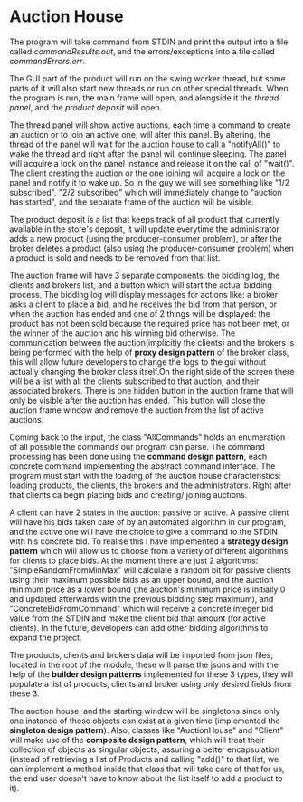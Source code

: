 # Auction House

The program will take command from STDIN and print the output into a file called _commandResults.out_, and
the errors/exceptions into a file called _commandErrors.err_.

The GUI part of the product will run on the swing worker thread, but some parts of it will also start new
threads or run on other special threads. When the program is run, the main frame will open, and alongside it
the _thread panel_, and the _product deposit_ will open.

The thread panel will show active auctions, each time a command to create an auction or to join an active one,
will alter this panel. By altering, the thread of the panel will wait for the auction house to call a "notifyAll()"
to wake the thread and right after the panel will continue sleeping. The panel will acquire a lock on the panel
instance and release it on the call of "wait()". The client creating the auction or the one joining will acquire a
lock on the panel and notify it to wake up. So in the guy we will see something like "1/2 subscribed", "2/2 subscribed"
which will immediately change to "auction has started", and the separate frame of the auction will be visible.

The product deposit is a list that keeps track of all product that currently available in the store's deposit,
it will update everytime the administrator adds a new product (using the producer-consumer problem), or after the
broker deletes a product (also using the producer-consumer problem) when a product is sold and needs to be removed from
that list.

The auction frame will have 3 separate components: the bidding log, the clients and brokers list, and a button
which will start the actual bidding process. The bidding log will display messages for actions like: a broker asks
a client to place a bid, and he receives the bid from that person, or when the auction has ended and one of 2 things
will be displayed: the product has not been sold because the required price has not been met, or the winner of
the auction and his winning bid otherwise. The communication between the auction(implicitly the clients) and the
brokers is being performed with the help of **proxy design pattern** of the broker class, this will allow future
developers to change the logs to the gui without actually changing the broker class itself.On the right side of the
screen there will be a list with all the clients subscribed to that auction, and their associated brokers.
There is one hidden button in the auction frame that will only be visible after the auction has ended. This button
will close the auction frame window and remove the auction from the list of active auctions.

Coming back to the input, the class "AllCommands" holds an enumeration of all possible the commands our program can
parse. The command processing has been done using the **command design pattern**, each concrete command implementing
the abstract command interface. The program must start with the loading of the auction house characteristics:
loading products, the clients, the brokers and the administrators. Right after that clients ca begin placing bids and
creating/ joining auctions.

A client can have 2 states in the auction: passive or active. A passive client will have his bids taken care of by
an automated algorithm in our program, and the active one will have the choice to give a command to the STDIN with
his concrete bid. To realise this I have implemented a **strategy design pattern** which will allow us to choose from
a variety of different algorithms for clients to place bids. At the moment there are just 2 algorithms:
"SimpleRandomFromMinMax" will calculate a random bit for passive clients using their maximum possible bids as an
upper bound, and the auction minimum price as a lower bound (the auction's minimum price is initially 0 and updated
afterwards with the previous bidding step maximum), and "ConcreteBidFromCommand" which will receive a concrete integer
bid value from the STDIN and make the client bid that amount (for active clients). In the future, developers can add
other bidding algorithms to expand the project.

The products, clients and brokers data will be imported from json files, located in the root of the module, these
will parse the jsons and with the help of the **builder design patterns** implemented for these 3 types, they will
populate a list of products, clients and broker using only desired fields from these 3.

The auction house, and the starting window will be singletons since only one instance of those objects can exist at
a given time (implemented the **singleton design pattern**). Also, classes like "AuctionHouse" and "Client" will make
use of the **composite design pattern**, which will treat their collection of objects as singular objects, assuring
a better encapsulation (instead of retrieving a list of Products and calling "add()" to that list, we can implement
a method inside that class that will take care of that for us, the end user doesn't have to know about the list itself
to add a product to it).